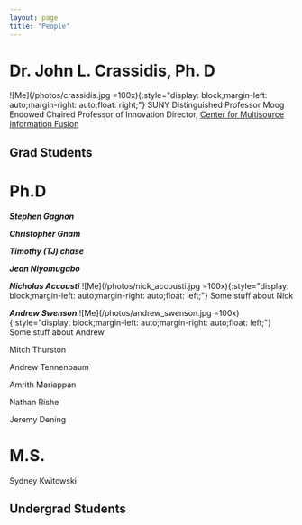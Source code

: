 ```yaml
---
layout: page
title: "People"
---
```


# Dr. John L. Crassidis, Ph. D
![Me](/photos/crassidis.jpg =100x){:style="display: block;margin-left: auto;margin-right: auto;float: right;"}
SUNY Distinguished Professor
Moog Endowed Chaired Professor of Innovation
Director, [Center for Multisource Information Fusion](https://www.buffalo.edu/cmif.html)

## Grad Students


# Ph.D
***Stephen Gagnon***


***Christopher Gnam***


***Timothy (TJ) chase***

***Jean Niyomugabo***

***Nicholas Accousti***
![Me](/photos/nick_accousti.jpg =100x){:style="display: block;margin-left: auto;margin-right: auto;float: left;"}
Some stuff about Nick

***Andrew Swenson***
![Me](/photos/andrew_swenson.jpg =100x){:style="display: block;margin-left: auto;margin-right: auto;float: left;"}
Some stuff about Andrew

Mitch Thurston

Andrew Tennenbaum

Amrith Mariappan

Nathan Rishe

Jeremy Dening

# M.S.
Sydney Kwitowski


## Undergrad Students
